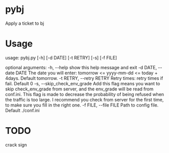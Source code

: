# pybj
Apply a ticket to bj

# Usage
usage: pybj.py [-h] [-d DATE] [-t RETRY] [-s] [-f FILE]

optional arguments:
  -h, --help            show this help message and exit
  -d DATE, --date DATE  The date you will enter: tomorrow <= yyyy-mm-dd <=
                        today + 4days. Default tomorrow.
  -t RETRY, --retry RETRY
                        Retry times: retry times if fail. Default 0
  -s, --skip_check_env_grade
                        Add this flag means you want to skip check_env_grade
                        from server, and the env_grade will be read from
                        conf.ini. This flag is made to decrease the
                        probability of being refused when the traffic is too
                        large. I recommend you check from server for the first
                        time, to make sure you fill in the right one.
  -f FILE, --file FILE  Path to config file. Default ./conf.ini


# TODO
crack sign